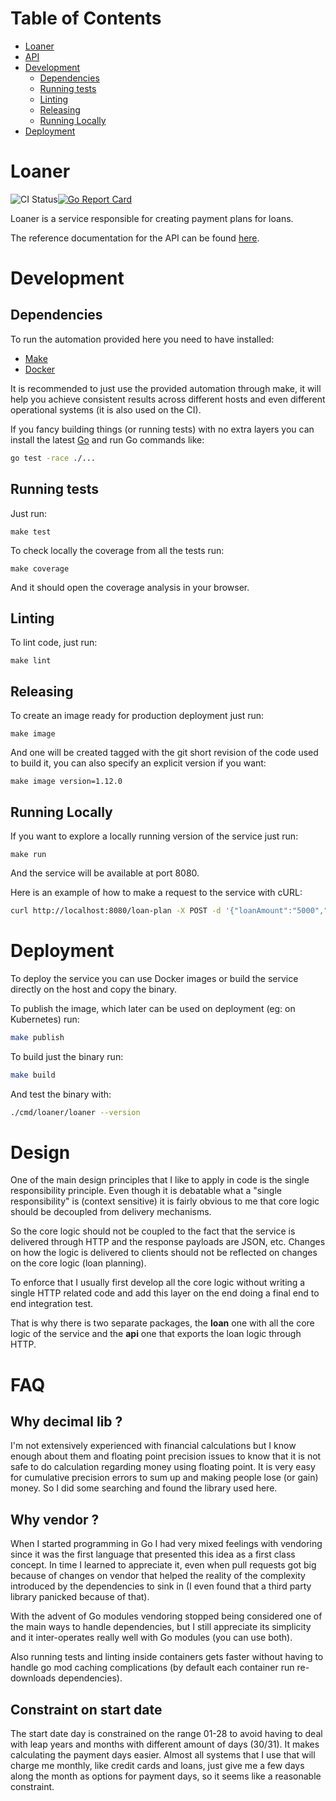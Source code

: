 <!-- mdtocstart -->

# Table of Contents

- [Loaner](#loaner)
- [API](#api)
- [Development](#development)
    - [Dependencies](#dependencies)
    - [Running tests](#running-tests)
    - [Linting](#linting)
    - [Releasing](#releasing)
    - [Running Locally](#running-locally)
- [Deployment](#deployment)

<!-- mdtocend -->

# Loaner

![CI Status](https://github.com/katcipis/loaner/workflows/CI/badge.svg)[![Go Report Card](https://goreportcard.com/badge/github.com/katcipis/loaner)](https://goreportcard.com/report/github.com/katcipis/loaner)

Loaner is a service responsible for creating payment plans for loans.

The reference documentation for the API can be found [here](api.md).

# Development

## Dependencies

To run the automation provided here you need to have installed:

* [Make](https://www.gnu.org/software/make/)
* [Docker](https://docs.docker.com/get-docker/)

It is recommended to just use the provided automation through make,
it will help you achieve consistent results across different hosts
and even different operational systems (it is also used on the CI).

If you fancy building things (or running tests) with no extra layers
you can install the latest [Go](https://golang.org/doc/install) and run
Go commands like:

```sh
go test -race ./...
```

## Running tests

Just run:

```
make test
```

To check locally the coverage from all the tests run:

```
make coverage
```

And it should open the coverage analysis in your browser.


## Linting

To lint code, just run:

```
make lint
```

## Releasing

To create an image ready for production deployment just run:

```
make image
```

And one will be created tagged with the git short revision of the
code used to build it, you can also specify an explicit version
if you want:

```
make image version=1.12.0
```

## Running Locally

If you want to explore a locally running version of the service just run:

```
make run
```

And the service will be available at port 8080.

Here is an example of how to make a request to the service with cURL:

```sh
curl http://localhost:8080/loan-plan -X POST -d '{"loanAmount":"5000","nominalRate":"5.0","duration":24,"startDate": "2018-01-01T00:00:01Z"}'
```

# Deployment

To deploy the service you can use Docker images or build the
service directly on the host and copy the binary.

To publish the image, which later can be used on deployment
(eg: on Kubernetes) run:

```sh
make publish
```

To build just the binary run:

```sh
make build
```

And test the binary with:

```sh
./cmd/loaner/loaner --version
```

# Design

One of the main design principles that I like to apply in code
is the single responsibility principle. Even though it is debatable
what a "single responsibility" is (context sensitive)
it is fairly obvious to me that core logic should be decoupled from delivery
mechanisms.

So the core logic should not be coupled to the fact
that the service is delivered through HTTP and the response payloads
are JSON, etc. Changes on how the logic is delivered to clients should
not be reflected on changes on the core logic (loan planning).

To enforce that I usually first develop all the core logic without
writing a single HTTP related code and add this layer on the end
doing a final end to end integration test.

That is why there is two separate packages, the **loan** one with all the
core logic of the service and the **api** one that exports the loan logic
through HTTP.


# FAQ

## Why decimal lib ?

I'm not extensively experienced with financial calculations but I know
enough about them and floating point precision issues to know
that it is not safe to do calculation regarding money using floating point.
It is very easy for cumulative precision errors to sum up and making
people lose (or gain) money. So I did some searching and found the
library used here.

## Why vendor ?

When I started programming in Go I had very mixed feelings with vendoring
since it was the first language that presented this idea as a first class
concept. In time I learned to appreciate it, even when pull requests got
big because of changes on vendor that helped the reality of the complexity
introduced by the dependencies to sink in (I even found that a third party
library panicked because of that).

With the advent of Go modules vendoring stopped being considered one
of the main ways to handle dependencies, but I still appreciate its
simplicity and it inter-operates really well with Go modules (you can
use both).

Also running tests and linting inside containers gets faster without having
to handle go mod caching complications (by default each container run re-downloads
dependencies). 

## Constraint on start date

The start date day is constrained on the range 01-28 to avoid having to deal
with leap years and months with different amount of days (30/31). It makes
calculating the payment days easier. Almost all systems that I use that will
charge me monthly, like credit cards and loans, just give me a few days along
the month as options for payment days, so it seems like a reasonable constraint.
